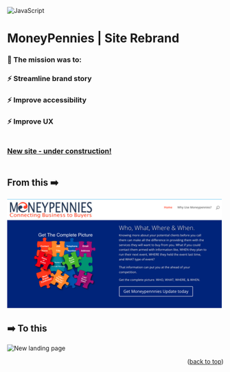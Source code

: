 
![JavaScript](https://img.shields.io/badge/logo-javascript-blue?logo=javascript)
# MoneyPennies | Site Rebrand  

### 🚀 The mission was to:
### ⚡ Streamline brand story<br>
### ⚡ Improve accessibility<br> 
### ⚡ Improve UX<br><br>

### [New site - under construction!](https://moneypennies.netlify.app/)<br><br>

## From this ➡️

<img src="./public/images/readme-images/moneypennies-OG-landingpage.png" width="500" alt="Original landing page">

## ➡️ To this 
<img src="./public/images/readme-images/moneypennies-new-landingpage.png" width="500" alt="New landing page">

<p align="right">(<a href="#readme-top">back to top</a>)</p>






